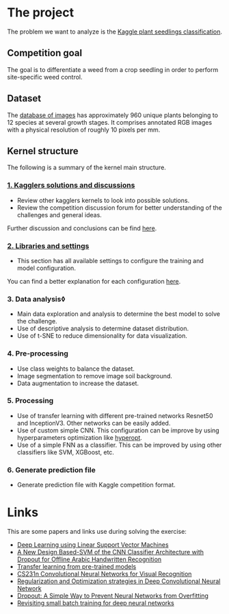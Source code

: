 # The project

The problem we want to analyze is the [Kaggle plant seedlings classification](https://www.kaggle.com/c/plant-seedlings-classification).
##  Competition goal
The goal is to differentiate a weed from a crop seedling in order to perform site-specific weed control.

## Dataset
The [database of images](https://arxiv.org/abs/1711.05458) has approximately 960 unique plants belonging to 12 species at several growth stages. It comprises annotated RGB images with a physical resolution of roughly 10 pixels per mm.

## Kernel structure
The following is a summary of the kernel main structure.

### [1. Kagglers solutions and discussions](docs/kagglers_discussions.md)
- Review other kagglers kernels to look into possible solutions.
- Review the competition discussion forum for better understanding of the challenges and general ideas.

Further discussion and conclusions can be find [here](docs/kagglers_discussions.md).

### [2. Libraries and settings](docs/settings.md)
- This section has all available settings to configure the training and model configuration.

You can find a better explanation for each configuration [here](docs/settings.md).
### 3. Data analysis◊
- Main data exploration and analysis to determine the best model to solve the challenge.
- Use of descriptive analysis to determine dataset distribution.
- Use of t-SNE to reduce dimensionality for data visualization.
### 4. Pre-processing
- Use class weights to balance the dataset.
- Image segmentation to remove image soil background.
- Data augmentation to increase the dataset.
### 5. Processing

- Use of transfer learning with different pre-trained networks Resnet50 and InceptionV3. Other networks can be easily added.
- Use of custom simple CNN. This configuration can be improve by using hyperparameters optimization like [hyperopt](https://github.com/hyperopt/hyperopt).
- Use of a simple FNN as a classifier. This can be improved by using other classifiers like SVM, XGBoost, etc.

### 6. Generate prediction file

- Generate prediction file with Kaggle competition format.

# Links

This are some papers and links use during solving the exercise:

- [Deep Learning using Linear Support Vector Machines](https://arxiv.org/pdf/1306.0239.pdf)
- [A New Design Based-SVM of the CNN Classifier Architecture with Dropout for Offline Arabic Handwritten Recognition](https://www.sciencedirect.com/science/article/pii/S1877050916309991)
- [Transfer learning from pre-trained models](https://towardsdatascience.com/transfer-learning-from-pre-trained-models-f2393f124751)
- [CS231n Convolutional Neural Networks for Visual Recognition](http://cs231n.github.io/convolutional-networks/)
- [Regularization and Optimization strategies in Deep Convolutional Neural Network](https://arxiv.org/pdf/1712.04711.pdf)
- [Dropout: A Simple Way to Prevent Neural Networks from Overfitting](http://www.cs.toronto.edu/~rsalakhu/papers/srivastava14a.pdf)
- [Revisiting small batch training for deep neural networks](https://arxiv.org/pdf/1804.07612.pdf)
